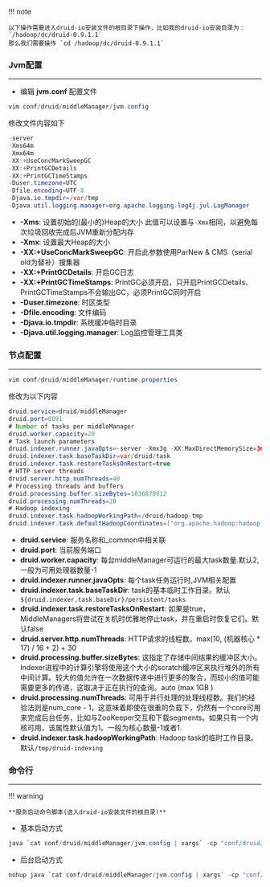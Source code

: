 !!! note

    以下操作需要进入druid-io安装文件的根目录下操作，比如我的druid-io安装目录为： `/hadoop/dc/druid-0.9.1.1`
    那么我们需要操作 `cd /hadoop/dc/druid-0.9.1.1`

### Jvm配置

---

- 编辑 **jvm.conf** 配置文件

```java
vim conf/druid/middleManager/jvm.config
```

修改文件内容如下

```java
-server
-Xms64m
-Xmx64m
-XX:+UseConcMarkSweepGC
-XX:+PrintGCDetails
-XX:+PrintGCTimeStamps
-Duser.timezone=UTC
-Dfile.encoding=UTF-8
-Djava.io.tmpdir=/var/tmp
-Djava.util.logging.manager=org.apache.logging.log4j.jul.LogManager
```

- **-Xms**: 设置初始的(最小的)Heap的大小 此值可以设置与`-Xmx`相同，以避免每次垃圾回收完成后JVM重新分配内存
- **-Xmx**: 设置最大Heap的大小
- **-XX:+UseConcMarkSweepGC**: 开启此参数使用ParNew & CMS（serial old为替补）搜集器
- **-XX:+PrintGCDetails**: 开启GC日志
- **-XX:+PrintGCTimeStamps**: PrintGC必须开启，只开启PrintGCDetails、PrintGCTimeStamps不会输出GC，必须PrintGC同时开启
- **-Duser.timezone**: 时区类型
- **-Dfile.encoding**: 文件编码
- **-Djava.io.tmpdir**: 系统缓冲临时目录
- **-Djava.util.logging.manager**: Log监控管理工具类

### 节点配置

---

```java
vim conf/druid/middleManager/runtime.properties
```

修改为以下内容

```java
druid.service=druid/middleManager
druid.port=8091
# Number of tasks per middleManager
druid.worker.capacity=20
# Task launch parameters
druid.indexer.runner.javaOpts=-server -Xmx3g -XX:MaxDirectMemorySize=36g -XX:+UseG1GC -XX:MaxGCPauseMillis=100 -XX:+PrintGCDetails -XX:+PrintGCTimeStamps -Duser.timezone=UTC -Dfile.encoding=UTF-8 -Djava.util.logging.manager=org.apache.logging.log4j.jul.LogManager
druid.indexer.task.baseTaskDir=var/druid/task
druid.indexer.task.restoreTasksOnRestart=true
# HTTP server threads
druid.server.http.numThreads=40
# Processing threads and buffers
druid.processing.buffer.sizeBytes=1036870912
druid.processing.numThreads=20
# Hadoop indexing
druid.indexer.task.hadoopWorkingPath=/druid/hadoop-tmp
druid.indexer.task.defaultHadoopCoordinates=["org.apache.hadoop:hadoop-client:2.7.3"]
```

- **druid.service**: 服务名称和_common中相关联
- **druid.port**: 当前服务端口
- **druid.worker.capacity**: 每台middleManager可运行的最大task数量.默认2,一般为可用处理器数量-1
- **druid.indexer.runner.javaOpts**: 每个task任务运行时,JVM相关配置
- **druid.indexer.task.baseTaskDir**: task的基本临时工作目录。默认`${druid.indexer.task.baseDir}/persistent/tasks`
- **druid.indexer.task.restoreTasksOnRestart**: 如果是true，MiddleManagers将尝试在关机时优雅地停止task，并在重启时恢复它们。默认false
- **druid.server.http.numThreads**: HTTP请求的线程数。max(10, (机器核心 * 17) / 16 + 2) + 30
- **druid.processing.buffer.sizeBytes**: 这指定了存储中间结果的缓冲区大小。Indexer进程中的计算引擎将使用这个大小的scratch缓冲区来执行堆外的所有中间计算。较大的值允许在一次数据传递中进行更多的聚合，而较小的值可能需要更多的传递，这取决于正在执行的查询。auto (max 1GB )
- **druid.processing.numThreads**: 可用于并行处理的处理线程数。我们的经验法则是num_core - 1，这意味着即使在很重的负载下，仍然有一个core可用来完成后台任务，比如与ZooKeeper交互和下载segments。如果只有一个内核可用，该属性默认值为1。一般为核心数量-1或者1.
- **druid.indexer.task.hadoopWorkingPath**: Hadoop task的临时工作目录。默认`/tmp/druid-indexing`

### 命令行

---

!!! warning

    **服务启动命令脚本(进入druid-io安装文件的根目录)**

- 基本启动方式

```java
java `cat conf/druid/middleManager/jvm.config | xargs` -cp "conf/druid/_common:conf/druid/middleManager:lib/*" io.druid.cli.Main server middleManager
```

- 后台启动方式

```java
nohup java `cat conf/druid/middleManager/jvm.config | xargs` -cp "conf/druid/_common:conf/druid/middleManager:lib/*" io.druid.cli.Main server middleManager >middleManager 2>&1 &
```
